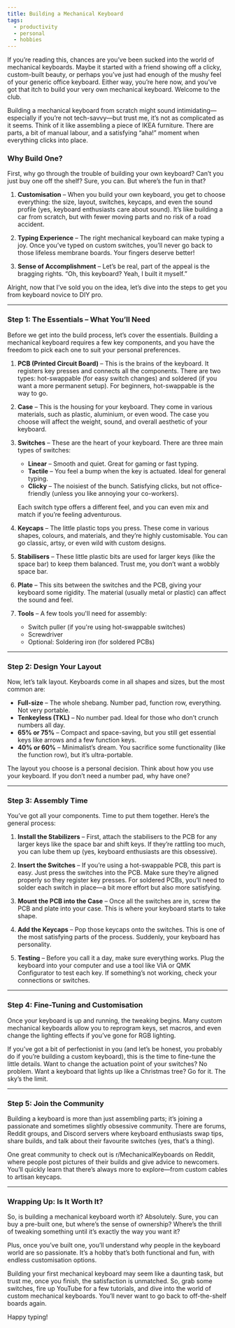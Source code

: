 ```yaml
---
title: Building a Mechanical Keyboard
tags:
  - productivity
  - personal
  - hobbies
---
```

If you’re reading this, chances are you’ve been sucked into the world of mechanical keyboards. Maybe it started with a friend showing off a clicky, custom-built beauty, or perhaps you’ve just had enough of the mushy feel of your generic office keyboard. Either way, you’re here now, and you’ve got that itch to build your very own mechanical keyboard. Welcome to the club.

Building a mechanical keyboard from scratch might sound intimidating—especially if you’re not tech-savvy—but trust me, it’s not as complicated as it seems. Think of it like assembling a piece of IKEA furniture. There are parts, a bit of manual labour, and a satisfying “aha!” moment when everything clicks into place.

### Why Build One?

First, why go through the trouble of building your own keyboard? Can’t you just buy one off the shelf? Sure, you can. But where’s the fun in that?

1. **Customisation** – When you build your own keyboard, you get to choose everything: the size, layout, switches, keycaps, and even the sound profile (yes, keyboard enthusiasts care about sound). It’s like building a car from scratch, but with fewer moving parts and no risk of a road accident.

2. **Typing Experience** – The right mechanical keyboard can make typing a joy. Once you’ve typed on custom switches, you’ll never go back to those lifeless membrane boards. Your fingers deserve better!

3. **Sense of Accomplishment** – Let’s be real, part of the appeal is the bragging rights. “Oh, this keyboard? Yeah, I built it myself.”

Alright, now that I’ve sold you on the idea, let’s dive into the steps to get you from keyboard novice to DIY pro.

---

### Step 1: The Essentials – What You’ll Need

Before we get into the build process, let’s cover the essentials. Building a mechanical keyboard requires a few key components, and you have the freedom to pick each one to suit your personal preferences.

1. **PCB (Printed Circuit Board)** – This is the brains of the keyboard. It registers key presses and connects all the components. There are two types: hot-swappable (for easy switch changes) and soldered (if you want a more permanent setup). For beginners, hot-swappable is the way to go.

2. **Case** – This is the housing for your keyboard. They come in various materials, such as plastic, aluminium, or even wood. The case you choose will affect the weight, sound, and overall aesthetic of your keyboard.

3. **Switches** – These are the heart of your keyboard. There are three main types of switches:
   - **Linear** – Smooth and quiet. Great for gaming or fast typing.
   - **Tactile** – You feel a bump when the key is actuated. Ideal for general typing.
   - **Clicky** – The noisiest of the bunch. Satisfying clicks, but not office-friendly (unless you like annoying your co-workers).

   Each switch type offers a different feel, and you can even mix and match if you’re feeling adventurous.

4. **Keycaps** – The little plastic tops you press. These come in various shapes, colours, and materials, and they’re highly customisable. You can go classic, artsy, or even wild with custom designs.

5. **Stabilisers** – These little plastic bits are used for larger keys (like the space bar) to keep them balanced. Trust me, you don’t want a wobbly space bar.

6. **Plate** – This sits between the switches and the PCB, giving your keyboard some rigidity. The material (usually metal or plastic) can affect the sound and feel.

7. **Tools** – A few tools you'll need for assembly:
   - Switch puller (if you're using hot-swappable switches)
   - Screwdriver
   - Optional: Soldering iron (for soldered PCBs)

---

### Step 2: Design Your Layout

Now, let’s talk layout. Keyboards come in all shapes and sizes, but the most common are:

- **Full-size** – The whole shebang. Number pad, function row, everything. Not very portable.
- **Tenkeyless (TKL)** – No number pad. Ideal for those who don’t crunch numbers all day.
- **65% or 75%** – Compact and space-saving, but you still get essential keys like arrows and a few function keys.
- **40% or 60%** – Minimalist’s dream. You sacrifice some functionality (like the function row), but it’s ultra-portable.

The layout you choose is a personal decision. Think about how you use your keyboard. If you don’t need a number pad, why have one?

---

### Step 3: Assembly Time

You’ve got all your components. Time to put them together. Here’s the general process:

1. **Install the Stabilizers** – First, attach the stabilisers to the PCB for any larger keys like the space bar and shift keys. If they’re rattling too much, you can lube them up (yes, keyboard enthusiasts are this obsessive).

2. **Insert the Switches** – If you’re using a hot-swappable PCB, this part is easy. Just press the switches into the PCB. Make sure they’re aligned properly so they register key presses. For soldered PCBs, you’ll need to solder each switch in place—a bit more effort but also more satisfying.

3. **Mount the PCB into the Case** – Once all the switches are in, screw the PCB and plate into your case. This is where your keyboard starts to take shape.

4. **Add the Keycaps** – Pop those keycaps onto the switches. This is one of the most satisfying parts of the process. Suddenly, your keyboard has personality.

5. **Testing** – Before you call it a day, make sure everything works. Plug the keyboard into your computer and use a tool like VIA or QMK Configurator to test each key. If something’s not working, check your connections or switches.

---

### Step 4: Fine-Tuning and Customisation

Once your keyboard is up and running, the tweaking begins. Many custom mechanical keyboards allow you to reprogram keys, set macros, and even change the lighting effects if you’ve gone for RGB lighting.

If you’ve got a bit of perfectionist in you (and let’s be honest, you probably do if you’re building a custom keyboard), this is the time to fine-tune the little details. Want to change the actuation point of your switches? No problem. Want a keyboard that lights up like a Christmas tree? Go for it. The sky’s the limit.

---

### Step 5: Join the Community

Building a keyboard is more than just assembling parts; it’s joining a passionate and sometimes slightly obsessive community. There are forums, Reddit groups, and Discord servers where keyboard enthusiasts swap tips, share builds, and talk about their favourite switches (yes, that’s a thing).

One great community to check out is r/MechanicalKeyboards on Reddit, where people post pictures of their builds and give advice to newcomers. You’ll quickly learn that there’s always more to explore—from custom cables to artisan keycaps.

---

### Wrapping Up: Is It Worth It?

So, is building a mechanical keyboard worth it? Absolutely. Sure, you can buy a pre-built one, but where’s the sense of ownership? Where’s the thrill of tweaking something until it’s exactly the way you want it?

Plus, once you’ve built one, you’ll understand why people in the keyboard world are so passionate. It’s a hobby that’s both functional and fun, with endless customisation options.

Building your first mechanical keyboard may seem like a daunting task, but trust me, once you finish, the satisfaction is unmatched. So, grab some switches, fire up YouTube for a few tutorials, and dive into the world of custom mechanical keyboards. You’ll never want to go back to off-the-shelf boards again.

Happy typing!
